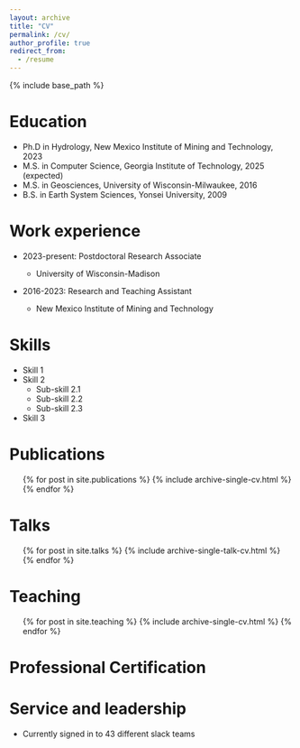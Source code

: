 ```yaml
---
layout: archive
title: "CV"
permalink: /cv/
author_profile: true
redirect_from:
  - /resume
---
```


{% include base_path %}

Education
======
* Ph.D in Hydrology, New Mexico Institute of Mining and Technology, 2023
* M.S. in Computer Science, Georgia Institute of Technology, 2025 (expected)
* M.S. in Geosciences, University of Wisconsin-Milwaukee, 2016
* B.S. in Earth System Sciences, Yonsei University, 2009



Work experience
======
* 2023-present: Postdoctoral Research Associate
  * University of Wisconsin-Madison

* 2016-2023: Research and Teaching Assistant
  * New Mexico Institute of Mining and Technology

  
Skills
======
* Skill 1
* Skill 2
  * Sub-skill 2.1
  * Sub-skill 2.2
  * Sub-skill 2.3
* Skill 3

Publications
======
  <ul>{% for post in site.publications %}
    {% include archive-single-cv.html %}
  {% endfor %}</ul>
  
Talks
======
  <ul>{% for post in site.talks %}
    {% include archive-single-talk-cv.html %}
  {% endfor %}</ul>
  
Teaching
======
  <ul>{% for post in site.teaching %}
    {% include archive-single-cv.html %}
  {% endfor %}</ul>
  
Professional Certification
======

Service and leadership
======
* Currently signed in to 43 different slack teams
